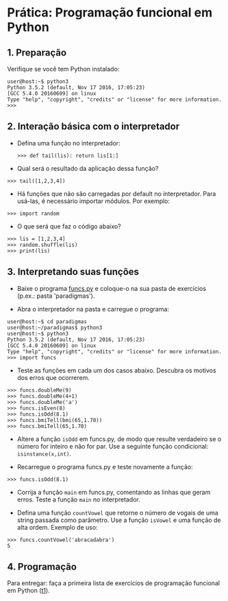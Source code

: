 # Prática: Programação funcional em Python

## 1. Preparação

Verifique se você tem Python instalado:
```
user@host:~$ python3
Python 3.5.2 (default, Nov 17 2016, 17:05:23)
[GCC 5.4.0 20160609] on linux
Type "help", "copyright", "credits" or "license" for more information.
>>>
```

## 2. Interação básica com o interpretador

- Defina uma função no interpretador:
  ```python3
  >>> def tail(lis): return lis[1:]
  ```

- Qual será o resultado da aplicação dessa função?
```python3
>>> tail([1,2,3,4])
```

- Há funções que não são carregadas por default no interpretador. Para usá-las, é necessário importar módulos. Por exemplo:
```python3
>>> import random
```

- O que será que faz o código abaixo?
```python3
>>> lis = [1,2,3,4]
>>> random.shuffle(lis)
>>> print(lis)
```

## 3. Interpretando suas funções

- Baixe o programa [funcs.py](funcs.py) e coloque-o na sua pasta de exercícios (p.ex.: pasta 'paradigmas').

- Abra o interpretador na pasta e carregue o programa:
```
user@host:~$ cd paradigmas
user@host:~/paradigmas$ python3
user@host:~$ python3
Python 3.5.2 (default, Nov 17 2016, 17:05:23)
[GCC 5.4.0 20160609] on linux
Type "help", "copyright", "credits" or "license" for more information.
>>> import funcs
```

- Teste as funções em cada um dos casos abaixo. Descubra os motivos dos erros que ocorrerem.
```python3
>>> funcs.doubleMe(9)
>>> funcs.doubleMe(4+1)
>>> funcs.doubleMe('a')
>>> funcs.isEven(8)
>>> funcs.isOdd(8.1)
>>> funcs.bmiTell(bmi(65,1.70))
>>> funcs.bmiTell(65,1.70)
```

- Altere a função `isOdd` em funcs.py, de modo que resulte verdadeiro se o número for inteiro e não for par. Use a seguinte função condicional: `isinstance(x,int)`.

- Recarregue o programa funcs.py e teste novamente a função:
```python3
>>> funcs.isOdd(8.1)
```

- Corrija a função `main` em funcs.py, comentando as linhas que geram erros. Teste a função `main` no interpretador.

- Defina uma função `countVowel` que retorne o número de vogais de uma string passada como parâmetro. Use a função `isVowel` e uma função de alta ordem. Exemplo de uso:
```python3
>>> funcs.countVowel('abracadabra')
5
```

## 4. Programação

Para entregar: faça a primeira lista de exercícios de programação funcional em Python  ([t1](../../../trabalhos/t1)).
